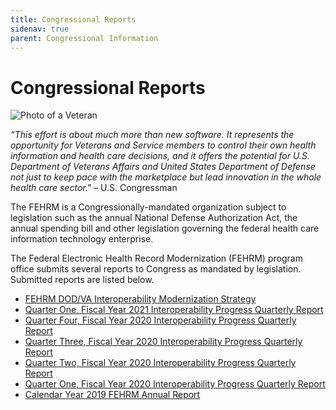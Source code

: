 ```yaml
---
title: Congressional Reports
sidenav: true
parent: Congressional Information
---
```

# Congressional Reports

![Photo of a Veteran](images/1000w_q95-4-.jpg "Veteran")

*“This effort is about much more than new software. It represents the opportunity for Veterans and Service members to control their own health information and health care decisions, and it offers the potential for U.S. Department of Veterans Affairs and United States Department of Defense not just to keep pace with the marketplace but lead innovation in the whole health care sector."* – U.S. Congressman

The FEHRM is a Congressionally-mandated organization subject to legislation such as the annual National Defense Authorization Act, the annual spending bill and other legislation governing the federal health care information technology enterprise.

The Federal Electronic Health Record Modernization (FEHRM) program office submits several reports to Congress as mandated by legislation. Submitted reports are listed below.

* [FEHRM DOD/VA Interoperability Modernization Strategy](/images/tab-a2-dod_va_interoperability_modernization_strategy_20200924.pdf)
* [Quarter One, Fiscal Year 2021 Interoperability Progress Quarterly Report](images/tab-a2-q1fy2021-fehrm-interoperability-progress-quarterly-report_signed-1-.pdf)
* [Quarter Four, Fiscal Year 2020 Interoperability Progress Quarterly Report](images/tab-a2-q4fy2020-fehrm-interoperability-progress-quarterly-report_signed.pdf)
* [Quarter Three, Fiscal Year 2020 Interoperability Progress Quarterly Report](images/tab-a2-q3fy2020-fehrm-interoperability-progress-quarterly-report_signed.pdf)
* [Quarter Two, Fiscal Year 2020 Interoperability Progress Quarterly Report](images/tab-a2-q2fy2020-fehrm-interoperability-progress-quarterly-report.pdf)
* [Quarter One, Fiscal Year 2020 Interoperability Progress Quarterly Report](images/tab-a2-q1fy20-fehrm-interoperability-progress-quarterly-report.pdf)
* [Calendar Year 2019 FEHRM Annual Report](/images/fehrm-annual-report_2019.pdf)
